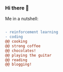 ### Hi there 👋

<!--
**iiShreya/iiShreya** is a ✨ _special_ ✨ repository because its `README.md` (this file) appears on your GitHub profile.

Here are some ideas to get you started:

- 🔭 I’m currently working on ...
- 🌱 I’m currently learning ...
- 👯 I’m looking to collaborate on ...
- 🤔 I’m looking for help with ...
- 💬 Ask me about ...
- 📫 How to reach me: ...
- 😄 Pronouns: ...
- ⚡ Fun fact: ...
-->

Me in a nutshell:

```diff

- reinforcement learning
- coding
@@ cooking
@@ strong coffee
@@ chocolates!
@@ playing the guitar
@@ reading 
@@ blogging! 
```


